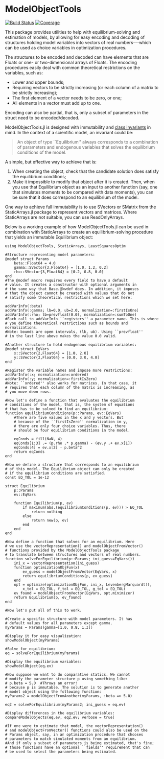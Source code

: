 # ModelObjectTools

[![Build Status](https://github.com/haanwinckel/ModelObjectTools.jl/actions/workflows/CI.yml/badge.svg?branch=main)](https://github.com/haanwinckel/ModelObjectTools.jl/actions/workflows/CI.yml?query=branch%3Amain)
[![Coverage](https://codecov.io/gh/haanwinckel/ModelObjectTools.jl/branch/main/graph/badge.svg)](https://codecov.io/gh/haanwinckel/ModelObjectTools.jl)

This package provides utilities to help with equilibrium-solving and estimation of models, by allowing for easy encoding and decoding of structures holding model variables into vectors of real numbers---which can be used as choice variables in optimization procedures.

The structures to be encoded and decoded can have elements that are Floats or one- or two-dimensional arrays of Floats. The encoding procedures easily deal with common theoretical restrictions on the variables, such as:
- Lower and upper bounds;
- Requiring vectors to be strictly increasing (or each column of a matrix to be strictly increasing);
- The first element of a vector needs to be zero, or one;
- All elements in a vector must add up to one.

Encoding can also be partial, that is, only a subset of parameters in the struct need to be encoded/decoded.

ModelObjectTools.jl is designed with immutability and [class invariants](https://en.wikipedia.org/wiki/Class_invariant) in mind. In the context of a scientific model, an invariant could be:
> An object of type ``Equilibrium'' always corresponds to a combination of parameters and endogenous variables that solves the equilibrium conditions of the model.

A simple, but effective way to achieve that is:
1. When creating the object, check that the candidate solution does satisfy the equilibrium conditions;
2. Make it impossible to modify that object after it is created.
Then, when you use that Equilibrium object as an input to another function (say, one that simulates moments to be compared with data moments), you can be sure that it does correspond to an equilibrium of the model.

One way to achieve full immutability is to use SVectors or SMatrix from the StaticArrays.jl package to represent vectors and matrices. Where StaticArrays are not suitable, you can use ReadOnlyArrays.

Below is a working example of how ModelObjectTools.jl can be used in combination with StaticArrays to create an equilibrium-solving procedure that yields an immutable Equilibrium object:

```
using ModelObjectTools, StaticArrays, LeastSquaresOptim

#Structure representing model parameters:
@modef struct Params
    beta::Float64 = 4.0
    gamma::SVector{3,Float64} = [1.0, 1.2, 0.2]
    rho::SVector{3,Float64} = [0.2, 0.8, 0.0]
end
#The @modef macro requires every field to have a default
# value. It creates a constructor with optional arguments in 
# the same way that Base.@kwdef does. In addition, it imposes 
# that the object cannot be created with values that do not 
# satisfy some theoretical restrictions which we set here:

addVarInfo(:beta)
addVarInfo(:gamma; lb=0.0, ub=2.0, normalization=:firstIsOne)
addVarInfo(:rho; lb=prevfloat(0.0), normalization=:sumToOne)
#Each call to addVarInfo ``registers'' a parameter name. This is where
# you define theoretical restrictions such as bounds and normalizations.
#Note: bounds are open intervals, (lb, ub). Using ``prevfloat'' 
# in the last line above makes the value 0.0 valid.

#Another structure to hold endogenous equilibrium variables:
@modef struct EqVars
    x::SVector{2,Float64} = [1.0, 2.0]
    y::SVector{3,Float64} = [0.0, 3.0, 4.0]
end

#Register the variable names and impose more restrictions:
addVarInfo(:x; normalization=:ordered)
addVarInfo(:y; normalization=:firstIsZero)
#Note: ``ordered'' also works for matrices. In that case, it 
# requires that each column of the matrix is increasing, as
# you move down rows.

#Now let's define a function that evaluates the equilibrium 
# conditions of the model, that is, the system of equations 
# that has to be solved to find an equilibrium:
function equilibriumConditions(p::Params, ev::EqVars)
    #There are five values in the x and y vectors. But
    # because of the ``firstIsZero'' normalization in y,
    # there are only four choice variables. Thus, there
    # should be four equilibrium conditions in the model.

    eqConds = fill(NaN, 4)
    eqConds[1:3] .= (p.rho .* p.gamma) - (ev.y .+ ev.x[1])
    eqConds[4] = ev.x[2] - p.beta^2
    return eqConds
end

#Now we define a structure that corresponds to an equilibrium 
# of this model. The Equilibrium object can only be created 
# if the equilibrium conditions are satisfied.
const EQ_TOL = 1e-12

struct Equilibrium
    p::Params
    ev::EqVars

    function Equilibrium(p, ev)
        if maximum(abs.(equilibriumConditions(p, ev))) > EQ_TOL
            return nothing
        else
            return new(p, ev)
        end
    end
end

#Now define a function that solves for an equilibrium. Here 
# we use the vectorRepresentation() and modelObjectFromVector() 
# functions provided by the ModelObjectTools package 
# to translate between structures and vectors of real numbers.
function solveForEquilibrium(p::Params; ini_guess=EqVars())
    ini_x = vectorRepresentation(ini_guess)
    function optimizationObjFun(x)
        ev_guess = modelObjectFromVector(EqVars, x)
        return equilibriumConditions(p, ev_guess)
    end
    opt = optimize(optimizationObjFun, ini_x, LevenbergMarquardt(), 
        x_tol = EQ_TOL, f_tol = EQ_TOL, g_tol = EQ_TOL)
    ev_found = modelObjectFromVector(EqVars, opt.minimizer)
    return Equilibrium(p, ev_found)
end

#Now let's put all of this to work.

#Create a specific structure with model parameters. It has 
# default values for all parameters except gamma.
myParams = Params(gamma=[1.0, 0.8, 1.3])

#Display it for easy visualization:
showModelObject(myParams)

#Solve for equilibrium:
eq = solveForEquilibrium(myParams)

#Display the equilibrium variables:
showModelObject(eq.ev)

#Now suppose we want to do comparative statics. We cannot 
# modify the parameter structure p using something like:
# p.beta = 5.0  #Throws an error!
# because p is immutable. The solution is to generate another 
# model object using the following function:
myParams2 = modelObjectFromAnother(myParams, :beta => 5.0)

eq2 = solveForEquilibrium(myParams2; ini_guess = eq.ev)

#Display differences in the equilibrium variables:
compareModelObjects(eq.ev, eq2.ev; verbose = true)

#If one were to estimate that model, the vectorRepresentation()
# and modelObjectFromVector() functions could also be used on the 
# Params object, say, in an optimization procedure that chooses 
# parameters to match simulated moments from an equilibrium.
#And if only a subset of parameters is being estimated, that's fine;
# those functions have an optional ``fields'' requirement that can 
# be used to select the parameters being estimated.
```
